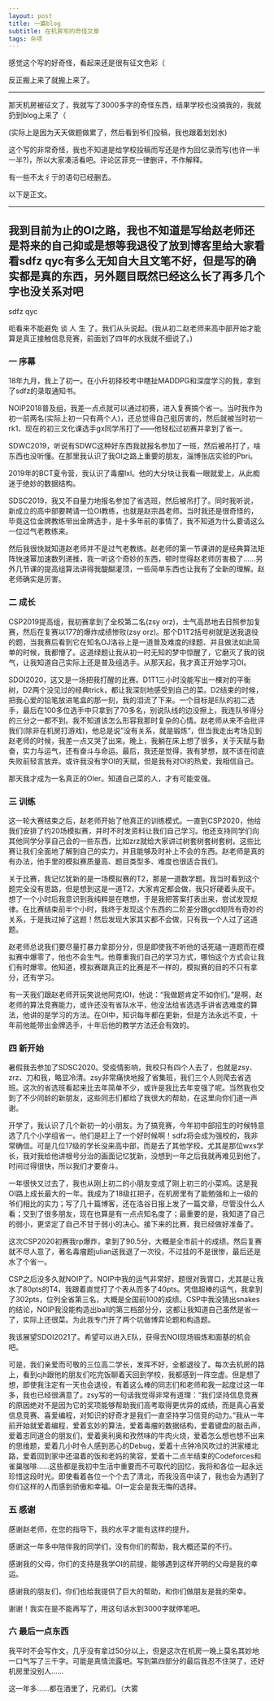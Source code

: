 ```yaml
---
layout: post
title: 一篇blog
subtitle: 在机房写的奇怪文章
tags: 杂项
---
```


感觉这个写的好奇怪，看起来还是很有征文色彩（

反正搬上来了就搬上来了。

-----

那天机房被征文了，我就写了3000多字的奇怪东西，结果学校也没摘我的，我就扔到blog上来了（

(实际上是因为天天做题做累了，然后看到爷们投稿，我也跟着划划水)

这个写的非常奇怪，我也不知道是给学校投稿而写还是作为回忆录而写(也许一半一半?)，所以大家凑活看吧。评论区菲克一律删评，不作解释。

有一些不太彳亍的语句已经删去。

以下是正文。

------------

## 我到目前为止的OI之路，我也不知道是写给赵老师还是将来的自己抑或是想等我退役了放到博客里给大家看看sdfz qyc有多么无知自大且文笔不好，但是写的确实都是真的东西，另外题目既然已经这么长了再多几个字也没关系对吧

sdfz qyc

呃看来不能避免 谈 人 生 了。我们从头说起。(我从初二赵老师来高中部开始才能算是真正接触信息竞赛，前面划了四年的水我就不细说了。)

### 一 序幕

18年九月，我上了初一。在小升初择校考中瞎扯MADDPG和深度学习的我，拿到了sdfz的录取通知书。

NOIP2018普及组，我差一点点就可以通过初赛，进入复赛搞个省一。当时我作为初一前两名(实际上初一只有两个人)，还总觉得自己挺厉害的，然后就被当时初一rk1、现在的初三文化课选手gx同学吊打了——他轻松过初赛并拿到了省一。

SDWC2019，听说有SDWC这种好东西我就报名参加了一班，然后被吊打了，啥东西也没听懂。在那里我认识了我OI之路上重要的朋友，淄博张店实验的Pbri。

2019年的BCT夏令营，我认识了毒瘤lxl。他的大分块让我看一眼就爱上，从此痴迷于绝妙的数据结构。

SDSC2019，我又不自量力地报名参加了省选班，然后被吊打了。同时我听说，新成立的高中部要聘请一位OI教练，也就是赵宗昌老师。当时我还是很奇怪的，毕竟这位金牌教练带出金牌选手，是十多年前的事情了，我不知道为什么要请这么一位过气老教练来。

然后我很快就知道赵老师并不是过气老教练。赵老师的第一节课讲的是经典算法矩阵快速幂加速数列递推，我一听这个奇妙的东西，顿时觉得赵老师厉害极了……另外几节课的提高组算法讲得我醍醐灌顶，一些简单东西也让我有了全新的理解。赵老师确实是厉害。

### 二 成长

CSP2019提高组，我初赛拿到了全校第二名(zsy orz)，士气高昂地去日照参加复赛，然后在复赛以177的爆炸成绩惨败(zsy orz)。那个D1T2括号树就是送我退役的题，当我赛后看到它在知名OJ洛谷上是一道普及难度的绿题、并且做法如此简单的时候，我都懵了。这道绿题让我从初一时无知的梦中惊醒了，它磨灭了我的锐气，让我知道自己实际上还是普及组选手。从那天起，我才真正开始学习OI。

SDOI2020，这又是一场把我打醒的比赛。D1T1三小时没能写出一棵对的平衡树，D2两个没见过的经典trick，都让我深刻地感受到自己的菜。D2结束的时候，把我心爱的铅笔放进笔盒的那一刻，我的泪流了下来。一个目标是E队的初二选手，最后在100多位选手中只拿到了70多名，别说队线的边没擦上，我连队爷得分的三分之一都不到。我不知道该怎么形容我那时复杂的心情。赵老师从来不会批评我们(除非在机房打游戏)，他总是说”没有关系，就是锻炼”，但当我走出考场见到赵老师的时候，我差一点又哭了出来。晚上，我躺在床上想了很多，关于天赋与勤奋，实力与运气，还有奋斗与命运。最后，我还是觉得，我有梦想，就不该在彻底失败前轻言放弃。或许我没有学OI的天赋，但是我有对OI的热爱，我相信自己。

那天我才成为一名真正的OIer。知道自己菜的人，才有可能变强。

### 三 训练

这一轮大赛结束之后，赵老师开始了他真正的训练模式。一直到CSP2020，他给我们安排了约20场模拟赛，并时不时发资料让我们自己学习。他还支持同学们向其他同学分享自己会的一些东西，比如zrz就给大家讲过树套树套树套树。这些比赛让我们全面地了解到自己的实力，并且能够及时补上不会的东西。赵老师是真的有办法，他手里的模拟赛质量高、题目类型多、难度也很适合我们。

关于比赛，我记忆犹新的是一场模拟赛的T2，那是一道数学题。我当时看到这个题完全没有思路，但是想到这是一道T2，大家肯定都会做，我只好硬着头皮干。想了一个小时后我意识到我纯粹是在瞎想，于是我把答案打表出来，尝试发现规律。在比赛结束前半个小时，我终于发现这个东西的二阶差分跟gcd矩阵有奇妙的关系，于是我过掉了这题！然后发现大家其实都不会做，只有我一个人过了这道题。

赵老师总说我们要尽量打暴力拿部分分，但是即使我不听他的话死磕一道题而在模拟赛中爆零了，他也不会生气。他尊重我们自己的学习方式，哪怕这个方式会让我们有时爆零。他知道，模拟赛跟真正的比赛是不一样的，模拟赛的目的不只有拿分，还有学习。

有一天我们跟赵老师开玩笑说他阿克IOI，他说：“我做题肯定不如你们。”是啊，赵老师的算法竞赛能力，或许还没有省队水平，他没法给省选选手讲省选难度的算法，他讲的是学习的方法。在OI中，知识每年都在更新，但是方法永远不变，十年前他能带出金牌选手，十年后他的教学方法还会有效的。

### 四 新开始

暑假我去参加了SDSC2020。受疫情影响，我校只有四个人去了，也就是zsy、zrz、刀和我，略显冷清。zsy非常痛快地报了省集班，我们三个人则爬去省选班。这次的省选班看起来比去年简单不少，或许是我比去年变强了呢。当然我也交到了不少同龄的新朋友，这些同志们都给了我很大的帮助，在这里向你们道一声谢。

开学了，我认识了几个新初一的小朋友。为了搞竞赛，今年初中部招生的时候特意选了几个小学组省一。他们是赶上了一个好时候啊！sdfz将会成为强校的，我非常确信。可是几位17级的学长没来高中部，而是去了其他学校。尤其是那位wxs学长，我对我给他讲根号分治的画面记忆犹新，没想到一年之后我就再难见到他了。时间过得很快，所以我们才要奋斗。

一年很快又过去了，我也从刚上初二的小朋友变成了刚上初三的小菜鸡。这是我OI路上成长最大的一年。我成为了18级扛把子，在机房里有了能勉强和上一级的爷们相比的实力；写了几十篇博客，还在洛谷日报上发了一篇文章，尽管没什么人看；交到了很多朋友，现在也算是有一点点知名度了；最重要的是，我知道了自己的弱小，更坚定了自己不甘于弱小的决心。接下来的比赛，我已经做好准备了。

这次CSP2020初赛我rp爆炸，拿到了90.5分，大概是全市前十的成绩。然后复赛就不尽人意了，著名毒瘤题julian送我退了一次役，不过挂的不是很惨，最后还是水了个省一。

CSP之后没多久就NOIP了。NOIP中我的运气非常好，题很对我胃口，尤其是让我水了80pts的T4，我跟着直觉打了个表从而多了40pts。凭借超棒的运气，我拿到了302pts，位列全省第三名，大概是全国前100的成绩。CSP中我没猜出snakes的结论，NOIP我没能构造出ball的第三档部分分，这都让我知道自己虽然是省一了，实际上还很菜。为此我专门开了两个坑做博弈论题和构造题。

我该展望SDOI2021了。希望可以进入E队，获得去NOI现场锻炼和面基的机会吧。

可是，我们亲爱而可敬的三位高二学长，发挥不好，全都退役了。每次去机房的路上，看到cjh跟他的朋友们吃完饭聊着天回到学校，我都感到一阵空虚。但是想了想，即使我注定有一天也会退役，有着这么棒的同志们和老师和我一起度过这一年多，我也已经很满意了。zsy写的一句话我觉得非常有道理：“我们坚持信息竞赛的原因绝对不是因为它的奖项能够帮助我们高考取得更优异的成绩，而是真心喜爱信息竞赛、喜爱编程，对知识的好奇才是我们一直坚持学习信竞的动力。”我从一年前开始就爱着编程，爱着玄妙的算法，爱着毒瘤的数据结构，爱着键盘的敲击声，爱着志同道合的朋友们，爱着奥利奥和孜然味的牛肉火烧，爱着怎么想也想不出来的思维题，爱着几小时令人感到恶心的Debug，爱着十点钟冷风吹过的洪家楼北路，爱着回到家中还温着的饭和老妈的笑容，爱着十二点半结束的Codeforces和雀巢咖啡……这些都是我初中生活中重要而不可取代的回忆，我将和各位一起永远珍惜这段时光。即使看着各位一个个去了清北，而我没高中读了，我也会为遇到了你们这样的人而感到骄傲和幸福。OI一定会是我无悔的选择。

### 五 感谢

感谢赵老师，在您的指导下，我的水平才能有这样的提升。

感谢这一年多中陪伴我的同学们，没有你们的帮助，我大概还菜的不行。

感谢我的父母，你们的支持是我学OI的前提，能够遇到这样开明的父母是我的幸运。

感谢我的朋友们，你们也给我提供了巨大的帮助，和你们做朋友是我的荣幸。

谢谢！我实在是不能再写了，用这句话水到3000字就停笔吧。

### 六 最后一点东西

我平时不会写作文，几乎没有拿过50分以上，但是这次在机房一晚上莫名其妙地一口气写了三千字。可能是真情流露吧。写到第四部分的最后我忍不住哭了，还好机房里没别人……

这一年多……都在酒里了，兄弟们。（大雾